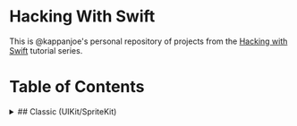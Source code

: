 # Hacking With Swift

This is @kappanjoe's personal repository of projects from the [Hacking with Swift](https://www.hackingwithswift.com) tutorial series.

# Table of Contents

<details><summary>## Classic (UIKit/SpriteKit)</summary>

- Project 1: Storm Viewer
- Project 2: Guess the Flag
- Project 3: Social media
- Project 4: Easy Browser
- Project 5: Word Scramble
- Project 6: Auto Layout
- Project 7: Whitehouse Petitions
- Project 8: 7 Swifty Words
- Project 9: Grand Central Dispatch
- Project 10: Names to Faces
- Project 11: Pachinko
- Project 12: UserDefaults
- Project 13: Instafilter
- Project 14: Whack-a-Penguin
- Project 15: Animation
- Project 16: Capital Cities
- Project 17: Space Race
- Project 18: Debugging
- Project 19: JavaScript Injection
- Project 20: Fireworks Night
- Project 21: Local Notifications
- Project 22: Detect-a-Beacon
- Project 23: Swifty Ninja
- Project 24: Swift Strings
- Project 25: Selfie Share
- Project 26: Marble Maze
- Project 27: Core Graphics
- Project 28: Secret Swift
- Project 29: Exploding Monkeys
- Project 30: Instruments
- Project 31: Multibrowser
- Project 32: SwiftSearcher
- Project 33: What's that Whistle? - *WIP - Pending Enrollment in Apple Developer Program*
- Project 34: Four in a Row
- Project 35: Generating Random Numbers
- Project 36: Crashy Plane
- Project 37: Psychic Tester - *Skipped - Xcode 14 does not provide WatchKit template*
- Project 38: GitHub Commits
</details>